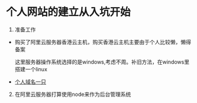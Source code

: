 
# 个人网站的建立从入坑开始

1. 准备工作

- 购买了阿里云服务器香港云主机，购买香港云主机主要由于个人比较懒，懒得备案

    这里服务器操作系统选择的是windows,考虑不周。补旧方法，在windows里搭建一个linux

- [个人域名一只](www.pettyfish.com)

2. 在阿里云服务器打算使用node来作为后台管理系统


